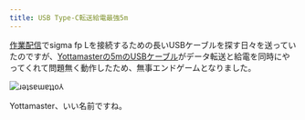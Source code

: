 ```yaml
---
title: USB Type-C転送給電最強5m
---
```

[作業配信](https://www.youtube.com/c/r7kamura)でsigma fp Lを接続するための長いUSBケーブルを探す日々を送っていたのですが、[Yottamasterの5mのUSBケーブル](https://www.amazon.co.jp/dp/B09Y1BY75P)がデータ転送と給電を同時にやってくれて問題無く動作したため、無事エンドゲームとなりました。

![](https://lh6.googleusercontent.com/McKxaM6xV756MYq3YQ23ybsZ6V6KtpzakmuM0CYaBoYLXGhZwSrxlnLAm7ekcRqR6jmsc_kSv_QCrXiCIPgGMlUF1nI9jhQVumNj26YbESApmkXG2usOpsj-zq2I-Ys_wI41G2hZ7Dw_MYtp1ldfsf0 "ɹǝʇsɐɯɐʇʇo⅄")

Yottamaster、いい名前ですね。
